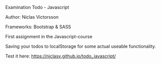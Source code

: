 Examination Todo - Javascript

Author: Niclas Victorsson

Frameworks: Bootstrap & SASS

First assignment in the Javascript-course

Saving your todos to localStorage for some actual useable functionality.

Test it here: https://niclasv.github.io/todo_javascript/
